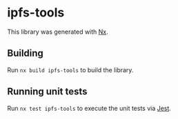 # ipfs-tools

This library was generated with [Nx](https://nx.dev).

## Building

Run `nx build ipfs-tools` to build the library.

## Running unit tests

Run `nx test ipfs-tools` to execute the unit tests via [Jest](https://jestjs.io).
